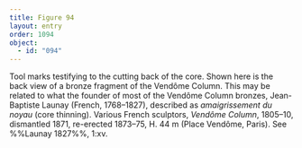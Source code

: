 ```yaml
---
title: Figure 94
layout: entry
order: 1094
object:
  - id: "094"
---
```


Tool marks testifying to the cutting back of the core. Shown here is the back view of a bronze fragment of the Vendôme Column. This may be related to what the founder of most of the Vendôme Column bronzes, Jean-Baptiste Launay (French, 1768–1827), described as *amaigrissement du noyau* (core thinning). Various French sculptors, *Vendôme Column*, 1805–10, dismantled 1871, re-erected 1873–75, H. 44 m (Place Vendôme, Paris). See %%Launay 1827%%, 1:xv.
